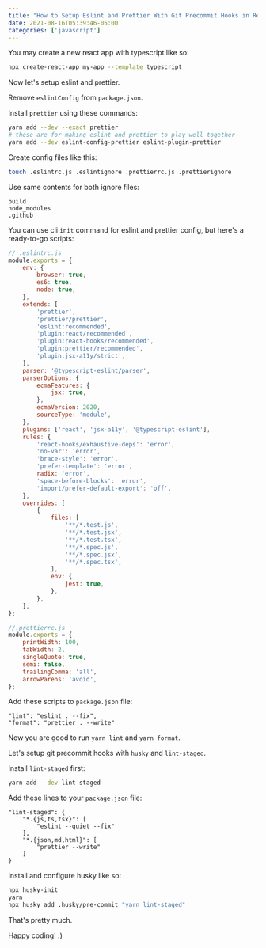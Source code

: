 ```yaml
---
title: "How to Setup Eslint and Prettier With Git Precommit Hooks in React Typescript Project"
date: 2021-08-16T05:39:46-05:00
categories: ['javascript']
---
```


You may create a new react app with typescript like so:

```bash
npx create-react-app my-app --template typescript
```

Now let's setup eslint and prettier.

Remove `eslintConfig` from `package.json`.

Install `prettier` using these commands:


```bash
yarn add --dev --exact prettier
# these are for making eslint and prettier to play well together
yarn add --dev eslint-config-prettier eslint-plugin-prettier
```

Create config files like this:

```bash
touch .eslintrc.js .eslintignore .prettierrc.js .prettierignore
```

Use same contents for both ignore files:

```
build
node_modules
.github
```

You can use cli `init` command for eslint and prettier config, but here's a ready-to-go scripts:

```javascript
// .eslintrc.js
module.exports = {
    env: {
        browser: true,
        es6: true,
        node: true,
    },
    extends: [
        'prettier',
        'prettier/prettier',
        'eslint:recommended',
        'plugin:react/recommended',
        'plugin:react-hooks/recommended',
        'plugin:prettier/recommended',
        'plugin:jsx-a11y/strict',
    ],
    parser: '@typescript-eslint/parser',
    parserOptions: {
        ecmaFeatures: {
            jsx: true,
        },
        ecmaVersion: 2020,
        sourceType: 'module',
    },
    plugins: ['react', 'jsx-a11y', '@typescript-eslint'],
    rules: {
        'react-hooks/exhaustive-deps': 'error',
        'no-var': 'error',
        'brace-style': 'error',
        'prefer-template': 'error',
        radix: 'error',
        'space-before-blocks': 'error',
        'import/prefer-default-export': 'off',
    },
    overrides: [
        {
            files: [
                '**/*.test.js',
                '**/*.test.jsx',
                '**/*.test.tsx',
                '**/*.spec.js',
                '**/*.spec.jsx',
                '**/*.spec.tsx',
            ],
            env: {
                jest: true,
            },
        },
    ],
};
```

```javascript
//.prettierrc.js
module.exports = {
    printWidth: 100,
    tabWidth: 2,
    singleQuote: true,
    semi: false,
    trailingComma: 'all',
    arrowParens: 'avoid',
};
```

Add these scripts to `package.json` file:

```
"lint": "eslint . --fix",
"format": "prettier . --write"
```

Now you are good to run `yarn lint` and `yarn format`.

Let's setup git precommit hooks with `husky` and `lint-staged`.

Install `lint-staged` first:

```bash
yarn add --dev lint-staged
```

Add these lines to your `package.json` file:

```
"lint-staged": {
    "*.{js,ts,tsx}": [
        "eslint --quiet --fix"
    ],
    "*.{json,md,html}": [
        "prettier --write"
    ]
}
```

Install and configure husky like so:

```bash
npx husky-init
yarn
npx husky add .husky/pre-commit "yarn lint-staged"
```

That's pretty much.

Happy coding! :)
